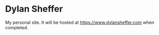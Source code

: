 # Dylan Sheffer

My personal site. It will be hosted at https://www.dylansheffer.com when completed.
